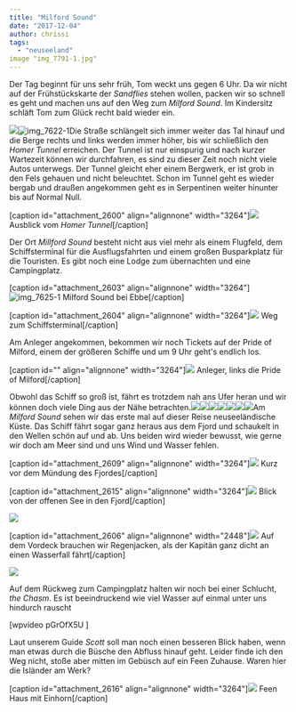 ```yaml
---
title: "Milford Sound"
date: "2017-12-04"
author: chrissi
tags: 
  - "neuseeland"
image "img_7791-1.jpg"
---
```


Der Tag beginnt für uns sehr früh, Tom weckt uns gegen 6 Uhr. Da wir nicht auf der Frühstückskarte der _Sandflies_ stehen wollen, packen wir so schnell es geht und machen uns auf den Weg zum _Milford Sound_. Im Kindersitz schläft Tom zum Glück recht bald wieder ein.

![](images/img_7620-1.jpg)![img_7622-1](images/img_7622-1.jpg)Die Straße schlängelt sich immer weiter das Tal hinauf und die Berge rechts und links werden immer höher, bis wir schließlich den _Homer Tunnel_ erreichen. Der Tunnel ist nur einspurig und nach kurzer Wartezeit können wir durchfahren, es sind zu dieser Zeit noch nicht viele Autos unterwegs. Der Tunnel gleicht eher einem Bergwerk, er ist grob in den Fels gehauen und nicht beleuchtet. Schon im Tunnel geht es wieder bergab und draußen angekommen geht es in Serpentinen weiter hinunter bis auf Normal Null.

\[caption id="attachment\_2600" align="alignnone" width="3264"\]![](images/img_7820-1.jpg) Ausblick vom _Homer Tunnel_\[/caption\]

Der Ort _Millford Sound_ besteht nicht aus viel mehr als einem Flugfeld, dem Schiffsterminal für die Ausflugsfahrten und einem großen Busparkplatz für die Touristen. Es gibt noch eine Lodge zum übernachten und eine Campingplatz.

\[caption id="attachment\_2603" align="alignnone" width="3264"\]![img_7625-1](images/img_7625-1.jpg) Milford Sound bei Ebbe\[/caption\]

\[caption id="attachment\_2604" align="alignnone" width="3264"\]![](images/img_7631-1.jpg) Weg zum Schiffsterminal\[/caption\]

Am Anleger angekommen, bekommen wir noch Tickets auf der Pride of Milford, einem der größeren Schiffe und um 9 Uhr geht's endlich los.

\[caption id="" align="alignnone" width="3264"\]![](images/img_7633-1.jpg) Anleger, links die Pride of Milford\[/caption\]

Obwohl das Schiff so groß ist, fährt es trotzdem nah ans Ufer heran und wir können doch viele Ding aus der Nähe betrachten.![](images/img_7657-1.jpg)![](images/img_7693-1.jpg)![](images/img_7680-1.jpg)![](images/img_7651-1.jpg)![](images/img_7665-1.jpg)![](images/img_7693-2.jpg)![](images/img_7710-2.jpg)Am _Milford Sound_ sehen wir das erste mal auf dieser Reise neuseeländische Küste. Das Schiff fährt sogar ganz heraus aus dem Fjord und schaukelt in den Wellen schön auf und ab. Uns beiden wird wieder bewusst, wie gerne wir doch am Meer sind und uns Wind und Wasser fehlen.

\[caption id="attachment\_2609" align="alignnone" width="3264"\]![](images/img_7685-1.jpg) Kurz vor dem Mündung des Fjordes\[/caption\]

\[caption id="attachment\_2615" align="alignnone" width="3264"\]![](images/img_7699.jpg) Blick von der offenen See in den Fjord\[/caption\]

![](images/img_7742.jpg)

\[caption id="attachment\_2606" align="alignnone" width="2448"\]![](images/img_7752.jpg) Auf dem Vordeck brauchen wir Regenjacken, als der Kapitän ganz dicht an einen Wasserfall fährt\[/caption\]

![](images/img_7791-1.jpg)

Auf dem Rückweg zum Campingplatz halten wir noch bei einer Schlucht, _the Chasm_. Es ist beeindruckend wie viel Wasser auf einmal unter uns hindurch rauscht

\[wpvideo pGrOfX5U \]

Laut unserem Guide _Scott_ soll man noch einen besseren Blick haben, wenn man etwas durch die Büsche den Abfluss hinauf geht. Leider finde ich den Weg nicht, stoße aber mitten im Gebüsch auf ein Feen Zuhause. Waren hier die Isländer am Werk?

\[caption id="attachment\_2616" align="alignnone" width="3264"\]![](images/img_7804-1.jpg) Feen Haus mit Einhorn\[/caption\]
